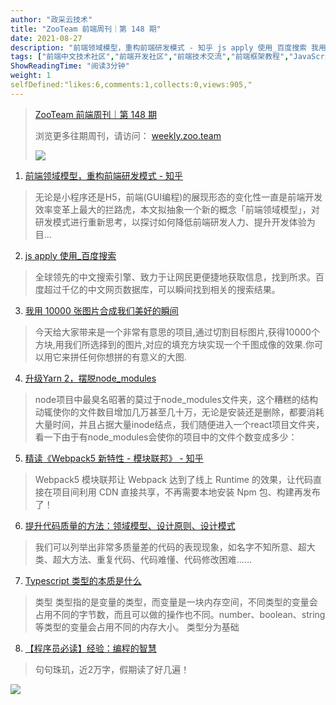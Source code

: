 ```yaml
---
author: "政采云技术"
title: "ZooTeam 前端周刊｜第 148 期"
date: 2021-08-27
description: "前端领域模型，重构前端研发模式 - 知乎 js apply 使用_百度搜索 我用 10000 张图片合成我们美好的瞬间 升级Yarn 2，摆脱node_modules 精读《Webpack5 新特性 "
tags: ["前端中文技术社区","前端开发社区","前端技术交流","前端框架教程","JavaScript 学习资源","CSS 技巧与最佳实践","HTML5 最新动态","前端工程师职业发展","开源前端项目","前端技术趋势"]
ShowReadingTime: "阅读3分钟"
weight: 1
selfDefined:"likes:6,comments:1,collects:0,views:905,"
---
```

> [ZooTeam 前端周刊｜第 148 期](https://link.juejin.cn?target=https%3A%2F%2Fweekly.zoo.team%2Fdetail%2F148 "https://weekly.zoo.team/detail/148")
> 
> 浏览更多往期周刊，请访问： [weekly.zoo.team](https://link.juejin.cn?target=https%3A%2F%2Fweekly.zoo.team "https://weekly.zoo.team")
> 
> ![](https://t11.baidu.com/it/u=1683902884,1968350863&fm=58)

1.  [前端领域模型，重构前端研发模式 - 知乎](https://link.juejin.cn?target=https%3A%2F%2Fzhuanlan.zhihu.com%2Fp%2F269488323 "https://zhuanlan.zhihu.com/p/269488323")

> 无论是小程序还是H5，前端(GUI编程)的展现形态的变化性一直是前端开发效率变革上最大的拦路虎，本文拟抽象一个新的概念「前端领域模型」，对研发模式进行重新思考，以探讨如何降低前端研发人力、提升开发体验为目…

2.  [js apply 使用\_百度搜索](https://link.juejin.cn?target=https%3A%2F%2Fwww.baidu.com%2Fs%3Fwd%3Djs%2520apply%2520%25E4%25BD%25BF%25E7%2594%25A8%26rsv_spt%3D1%26rsv_iqid%3D0xc15ef13d0001047d%26issp%3D1%26f%3D8%26rsv_bp%3D1%26rsv_idx%3D2%26ie%3Dutf-8%26tn%3Dbaiduhome_pg%26rsv_enter%3D1%26rsv_dl%3Dib%26rsv_sug3%3D21%26rsv_sug1%3D16%26rsv_sug7%3D100%26rsv_sug2%3D0%26rsv_btype%3Di%26inputT "https://www.baidu.com/s?wd=js%20apply%20%E4%BD%BF%E7%94%A8&rsv_spt=1&rsv_iqid=0xc15ef13d0001047d&issp=1&f=8&rsv_bp=1&rsv_idx=2&ie=utf-8&tn=baiduhome_pg&rsv_enter=1&rsv_dl=ib&rsv_sug3=21&rsv_sug1=16&rsv_sug7=100&rsv_sug2=0&rsv_btype=i&inputT")

> 全球领先的中文搜索引擎、致力于让网民更便捷地获取信息，找到所求。百度超过千亿的中文网页数据库，可以瞬间找到相关的搜索结果。

3.  [我用 10000 张图片合成我们美好的瞬间](https://juejin.cn/post/6996431901623844894 "https://juejin.cn/post/6996431901623844894")

> 今天给大家带来是一个非常有意思的项目,通过切割目标图片,获得10000个方块,用我们所选择到的图片,对应的填充方块实现一个千图成像的效果.你可以用它来拼任何你想拼的有意义的大图.

4.  [升级Yarn 2，摆脱node\_modules](https://link.juejin.cn?target=https%3A%2F%2Fsegmentfault.com%2Fa%2F1190000040520326 "https://segmentfault.com/a/1190000040520326")

> node项目中最臭名昭著的莫过于node\_modules文件夹，这个糟糕的结构动辄使你的文件数目增加几万甚至几十万，无论是安装还是删除，都要消耗大量时间，并且占据大量inode结点，我们随便进入一个react项目文件夹，看一下由于有node\_modules会使你的项目中的文件个数变成多少：

5.  [精读《Webpack5 新特性 - 模块联邦》 - 知乎](https://link.juejin.cn?target=https%3A%2F%2Fzhuanlan.zhihu.com%2Fp%2F115403616 "https://zhuanlan.zhihu.com/p/115403616")

> Webpack5 模块联邦让 Webpack 达到了线上 Runtime 的效果，让代码直接在项目间利用 CDN 直接共享，不再需要本地安装 Npm 包、构建再发布了！

6.  [提升代码质量的方法：领域模型、设计原则、设计模式](https://link.juejin.cn?target=https%3A%2F%2Fmp.weixin.qq.com%2Fs%2FE-VDFywwu4wYQbMA9LYLYw "https://mp.weixin.qq.com/s/E-VDFywwu4wYQbMA9LYLYw")

> 我们可以列举出非常多质量差的代码的表现现象，如名字不知所意、超大类、超大方法、重复代码、代码难懂、代码修改困难……

7.  [Typescript 类型的本质是什么](https://juejin.cn/post/6997465633432535047 "https://juejin.cn/post/6997465633432535047")

> 类型 类型指的是变量的类型，而变量是一块内存空间，不同类型的变量会占用不同的字节数，而且可以做的操作也不同。number、boolean、string 等类型的变量会占用不同的内存大小。 类型分为基础

8.  [【程序员必读】经验：编程的智慧](https://link.juejin.cn?target=https%3A%2F%2Fmp.weixin.qq.com%2Fs%3F__biz%3DMzkyODE5NjU2Mw%3D%3D%26mid%3D2247488931%26idx%3D1%26sn%3D0fe4e07c90dada22de38df6b7548cfcd%26chksm%3Dc21d271ff56aae09327680cd861d7b7bf02d7e0119576caad2f33fe19774aec3ab69d80ae3b9%26mpshare%3D1%26scene%3D23%26srcid%3D0822KTRBL6s89gspjGNNCAk4%26 "https://mp.weixin.qq.com/s?__biz=MzkyODE5NjU2Mw==&mid=2247488931&idx=1&sn=0fe4e07c90dada22de38df6b7548cfcd&chksm=c21d271ff56aae09327680cd861d7b7bf02d7e0119576caad2f33fe19774aec3ab69d80ae3b9&mpshare=1&scene=23&srcid=0822KTRBL6s89gspjGNNCAk4&")

> 句句珠玑，近2万字，假期读了好几遍！

![](/images/jueJin/557e36605b49408.png)